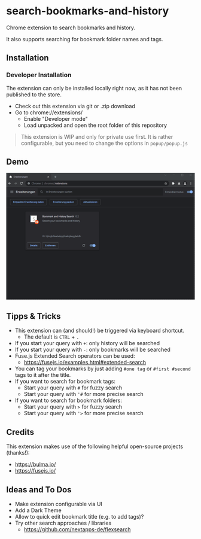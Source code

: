 # search-bookmarks-and-history

Chrome extension to search bookmarks and history.

It also supports searching for bookmark folder names and tags.

## Installation

### Developer Installation

The extension can only be installed locally right now, as it has not been published to the store.

* Check out this extension via git or .zip download
* Go to chrome://extensions/ 
  * Enable "Developer mode"
  * Load unpacked and open the root folder of this repository

> This extension is WIP and only for private use first.
> It is rather configurable, but you need to change the options in `popup/popup.js`

## Demo

![Demo GIF](/images/bookmark-and-history-search.gif "Demo GIF")

## Tipps & Tricks
* This extension can (and should!) be triggered via keyboard shortcut.
  * The default is `CTRL` + `.`
* If you start your query with `+`: only history will be searched
* If you start your query with `-`: only bookmarks will be searched
* Fuse.js Extended Search operators can be used:
  * https://fusejs.io/examples.html#extended-search
* You can tag your bookmarks by just adding `#one tag` or `#first #second` tags to it after the title.
* If you want to search for bookmark tags:
  * Start your query with `#` for fuzzy search
  * Start your query with `'#` for more precise search
* If you want to search for bookmark folders:
  * Start your query with `>` for fuzzy search
  * Start your query with `'>` for more precise search

## Credits

This extension makes use of the following helpful open-source projects (thanks!):
* https://bulma.io/
* https://fusejs.io/

## Ideas and To Dos
* Make extension configurable via UI
* Add a Dark Theme
* Allow to quick edit bookmark title (e.g. to add tags)?
* Try other search approaches / libraries
  * https://github.com/nextapps-de/flexsearch 
